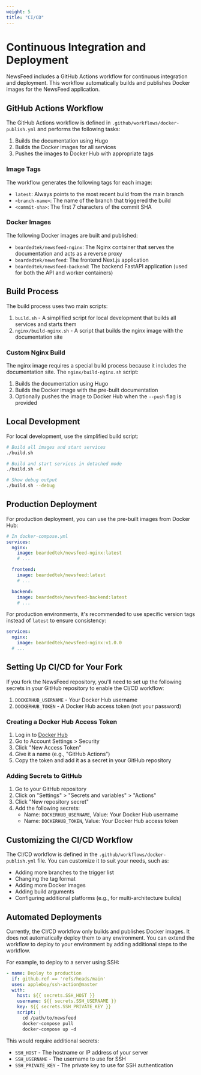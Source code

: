 ```yaml
---
weight: 5
title: "CI/CD"
---
```


# Continuous Integration and Deployment

NewsFeed includes a GitHub Actions workflow for continuous integration and deployment. This workflow automatically builds and publishes Docker images for the NewsFeed application.

## GitHub Actions Workflow

The GitHub Actions workflow is defined in `.github/workflows/docker-publish.yml` and performs the following tasks:

1. Builds the documentation using Hugo
2. Builds the Docker images for all services
3. Pushes the images to Docker Hub with appropriate tags

### Image Tags

The workflow generates the following tags for each image:

- `latest`: Always points to the most recent build from the main branch
- `<branch-name>`: The name of the branch that triggered the build
- `<commit-sha>`: The first 7 characters of the commit SHA

### Docker Images

The following Docker images are built and published:

- `beardedtek/newsfeed-nginx`: The Nginx container that serves the documentation and acts as a reverse proxy
- `beardedtek/newsfeed`: The frontend Next.js application
- `beardedtek/newsfeed-backend`: The backend FastAPI application (used for both the API and worker containers)

## Build Process

The build process uses two main scripts:

1. `build.sh` - A simplified script for local development that builds all services and starts them
2. `nginx/build-nginx.sh` - A script that builds the nginx image with the documentation site

### Custom Nginx Build

The nginx image requires a special build process because it includes the documentation site. The `nginx/build-nginx.sh` script:

1. Builds the documentation using Hugo
2. Builds the Docker image with the pre-built documentation
3. Optionally pushes the image to Docker Hub when the `--push` flag is provided

## Local Development

For local development, use the simplified build script:

```bash
# Build all images and start services
./build.sh

# Build and start services in detached mode
./build.sh -d

# Show debug output
./build.sh --debug
```

## Production Deployment

For production deployment, you can use the pre-built images from Docker Hub:

```yaml
# In docker-compose.yml
services:
  nginx:
    image: beardedtek/newsfeed-nginx:latest
    # ...

  frontend:
    image: beardedtek/newsfeed:latest
    # ...

  backend:
    image: beardedtek/newsfeed-backend:latest
    # ...
```

For production environments, it's recommended to use specific version tags instead of `latest` to ensure consistency:

```yaml
services:
  nginx:
    image: beardedtek/newsfeed-nginx:v1.0.0
  # ...
```

## Setting Up CI/CD for Your Fork

If you fork the NewsFeed repository, you'll need to set up the following secrets in your GitHub repository to enable the CI/CD workflow:

1. `DOCKERHUB_USERNAME` - Your Docker Hub username
2. `DOCKERHUB_TOKEN` - A Docker Hub access token (not your password)

### Creating a Docker Hub Access Token

1. Log in to [Docker Hub](https://hub.docker.com/)
2. Go to Account Settings > Security
3. Click "New Access Token"
4. Give it a name (e.g., "GitHub Actions")
5. Copy the token and add it as a secret in your GitHub repository

### Adding Secrets to GitHub

1. Go to your GitHub repository
2. Click on "Settings" > "Secrets and variables" > "Actions"
3. Click "New repository secret"
4. Add the following secrets:
   - Name: `DOCKERHUB_USERNAME`, Value: Your Docker Hub username
   - Name: `DOCKERHUB_TOKEN`, Value: Your Docker Hub access token

## Customizing the CI/CD Workflow

The CI/CD workflow is defined in the `.github/workflows/docker-publish.yml` file. You can customize it to suit your needs, such as:

- Adding more branches to the trigger list
- Changing the tag format
- Adding more Docker images
- Adding build arguments
- Configuring additional platforms (e.g., for multi-architecture builds)

## Automated Deployments

Currently, the CI/CD workflow only builds and publishes Docker images. It does not automatically deploy them to any environment. You can extend the workflow to deploy to your environment by adding additional steps to the workflow.

For example, to deploy to a server using SSH:

```yaml
- name: Deploy to production
  if: github.ref == 'refs/heads/main'
  uses: appleboy/ssh-action@master
  with:
    host: ${{ secrets.SSH_HOST }}
    username: ${{ secrets.SSH_USERNAME }}
    key: ${{ secrets.SSH_PRIVATE_KEY }}
    script: |
      cd /path/to/newsfeed
      docker-compose pull
      docker-compose up -d
```

This would require additional secrets:
- `SSH_HOST` - The hostname or IP address of your server
- `SSH_USERNAME` - The username to use for SSH
- `SSH_PRIVATE_KEY` - The private key to use for SSH authentication 